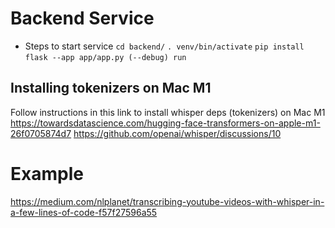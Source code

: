 # Backend Service

- Steps to start service
`cd backend/`
`. venv/bin/activate`
`pip install`
`flask --app app/app.py (--debug) run`

## Installing tokenizers on Mac M1
Follow instructions in this link to install whisper deps (tokenizers) on Mac M1
https://towardsdatascience.com/hugging-face-transformers-on-apple-m1-26f0705874d7
https://github.com/openai/whisper/discussions/10

# Example
https://medium.com/nlplanet/transcribing-youtube-videos-with-whisper-in-a-few-lines-of-code-f57f27596a55